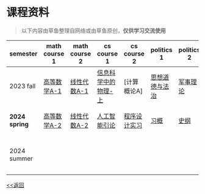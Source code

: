 # 课程资料

>以下内容由草鱼整理自网络或由草鱼原创，**仅供学习交流使用**

|semester|math course 1|math course 2|cs course 1|cs course 2|politics 1|politics 2|others 1|others 2|others 3|
|----|----|----|----|----|----|----|----|----|----|
|2023 fall|[高等数学A-1](/courses/advanced-mathA1-intro)|[线性代数A-1](/courses/linear-algebraA1-intro)|[信息科学中的物理-上](/courses/physics-intro)|[计算概论A]|[思想道德与法治](/courses/morality-intro)|[军事理论](/courses/military-intro)|[信息科学技术概论]|[学术英语听说]|[其他课程]|
|**2024 spring**|[高等数学A-2](/courses/advanced-mathA2-intro)|[线性代数A-2](/courses/linear-algebraA2-intro)|[人工智能引论](/courses/ai-intro)|[程序设计实习](/courses/practice-of-programming-intro)|[习概](/courses/xi-intro)|[史纲](/courses/history-intro)|[学术写作与表达](/courses/academic-writing-intro)|||
|2024 summer|||||||[学术英语写作](/courses/24su/academic-english-writing-intro)|[听觉文化与世界文明]|

[<<返回](/public)
